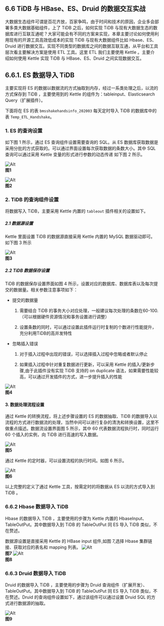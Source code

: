 ## 6.6 TiDB 与 HBase、ES、Druid  的数据交互实战

大数据生态组件可谓是百花齐放，百家争鸣，由于时间和技术的原因，企业多会部署多类大数据基础组件，上了 TiDB 之后，如何实现 TiDB  与现有大数据生态的数据库进行互联互通呢？大家可能会有不同的方案来实现，本章主要讨论如何使用利用现有的开源工具高效低成本的实现 TiDB 与现有大数据组件比如 Hbase、ES、Druid  进行数据交互。实现不同类型的数据库之间的数据互联互通，从平台和工具层次看主要解决方案是使用 ETL 工具。这里 ETL 我们主要使用 Kettle 。主要介绍如何使用 Kettle 实现 TiDB 与 HBase、ES、Druid 之间实现数据交互。

## 6.6.1. ES 数据导入 TiDB

   主要实现将 ES 的数据以数据流的方式抽取到内存，经过一系类处理之后，以流的方式保存到 TiDB  ，主要使用到的 Kettle 的组件为：tableinput、Elasticsearch Query（扩展插件）。

下面将在 ES 的表 `bmsshakehandsinfo_202003` 每天定时导入 TiDB 的数据库中的表 `Temp_ETL_Handshake`。


### 1. ES 的查询设置

  如下图 1 所示，通过 ES 查询组件设置需要查询的 SQL。从 ES  数据库获取数据是采用分批的方式获取的。可以通过界面设置每次获取数据的条数大小。其中 SQL  查询可以通过采用 Kettle 变量的形式进行参数的动态传递 如下图 2 所示。
  
![Alt](../../res/session4/chapter6/tidb-with-hbase-es-druid/1.png__original)   								
**图1**

![Alt](../../res/session4/chapter6/tidb-with-hbase-es-druid/2.png__original)   
**图2**


### 2. TiDB 的查询组件设置

   将数据写入 TiDB，主要采用 Kettle 内置的 `tableout` 插件相关的设置如下。
##### 2.1 数据源设置

   Kettle 里面设置 TiDB 的数据源直接采用 Kettle 内置的 MySQL 数据驱动即可。如下图 3 所示
   
![Alt](../../res/session4/chapter6/tidb-with-hbase-es-druid/3.png__original)   
**图3**

##### 2.2 TiDB 数据保存设置

TiDB 的数据保存设置界面如图 4 所示，设置对应的数据库、数据库表以及每次提交的数据量。相关参数注意事项如下：

- 提交的数据量

    1. 需要结合 TiDB 的事务大小对应处理，一般建议每次处理的条数在60-100.（可以根据硬件资源情况和事务设置进行调整）

    2. 设置条数的同时，可以通过设置此插件运行时复制的个数进行性能提升，充分利用TiDB的高并发特性

- 忽略插入错误

     1. 对于插入过程中出现的错误，可以选择插入过程中忽略或者默认停止

     2. 如果插入过程中针对重复数据进行更新，可以采用 Kettle 的插入/更新步骤,由于此插件没有实现 TiDB  支持的 on duplicate 语法，如果需要性能较高，可以通过开发插件的方式，进一步提升插入的性能

![Alt](../../res/session4/chapter6/tidb-with-hbase-es-druid/4.png__original)   
**图4**

#### 3. 数据处理流程设置

通过 Kettle 的转换流程，将上述步骤设置的 ES 的数据抽取、TiDB 的数据导入以流程的方式进行数据流的处理，当然中间可以进行复杂的清洗和转换设置，这里不做重点描述。数据流设置界面图 5 所示，其中 60 代表数据流程执行时，同时运行 60 个插入的实例，向 TiDB 进行高速的写入数据。

![Alt](../../res/session4/chapter6/tidb-with-hbase-es-druid/5.png__original)   
**图5**


 通过 Kettle 的定时器，可以设置流程的执行时间。如图 6 所示。
 
![Alt](../../res/session4/chapter6/tidb-with-hbase-es-druid/6.png__original)     
 **图6**
 
以上完整的定义了通过 Kettle 工具，按需定时的将数据从 ES 以流的方式导入到 TiDB 。

### 6.6.2 Hbase 数据导入 TiDB

 Hbase 的数据导入 TiDB ，主要使用的步骤为 Kettle  内置的 HbaseInput、TableOutPut。其中数据导入到 TiDB 的 TableOutPut 同 ES 导入 TiDB 类似，不在赘述。

数据源设置是直接采用 Kettle 的 HBase input 组件,如图 7,选择 Hbase 集群链接、获取对应的表名和 mapping 列表。
![Alt](../../res/session4/chapter6/tidb-with-hbase-es-druid/7.png__original)     
**图7**
![Alt](../../res/session4/chapter6/tidb-with-hbase-es-druid/8.png__original)   
**图8**


### 6.6.3 Druid 数据导入 TiDB

   Druid 的数据导入 TiDB ，主要使用的步骤为 Druid  查询组件（扩展开发）、TableOutPut。其中数据导入到 TiDB 的 TableOutPut 同 ES 导入 TiDB  类似，不在赘述。Druid 的查询组件设置如下，通过该组件可以通过设置 Druid SQL  的方式进行数据源的抽取。
  
![Alt](../../res/session4/chapter6/tidb-with-hbase-es-druid/9.png__original)   
**图9**
